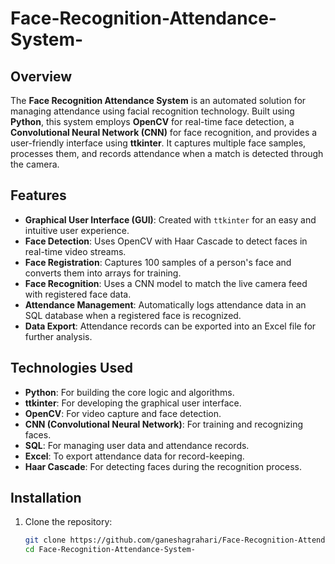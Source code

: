 # Face-Recognition-Attendance-System-

## Overview
The **Face Recognition Attendance System** is an automated solution for managing attendance using facial recognition technology. Built using **Python**, this system employs **OpenCV** for real-time face detection, a **Convolutional Neural Network (CNN)** for face recognition, and provides a user-friendly interface using **ttkinter**. It captures multiple face samples, processes them, and records attendance when a match is detected through the camera.

## Features
- **Graphical User Interface (GUI)**: Created with `ttkinter` for an easy and intuitive user experience.
- **Face Detection**: Uses OpenCV with Haar Cascade to detect faces in real-time video streams.
- **Face Registration**: Captures 100 samples of a person's face and converts them into arrays for training.
- **Face Recognition**: Uses a CNN model to match the live camera feed with registered face data.
- **Attendance Management**: Automatically logs attendance data in an SQL database when a registered face is recognized.
- **Data Export**: Attendance records can be exported into an Excel file for further analysis.

## Technologies Used
- **Python**: For building the core logic and algorithms.
- **ttkinter**: For developing the graphical user interface.
- **OpenCV**: For video capture and face detection.
- **CNN (Convolutional Neural Network)**: For training and recognizing faces.
- **SQL**: For managing user data and attendance records.
- **Excel**: To export attendance data for record-keeping.
- **Haar Cascade**: For detecting faces during the recognition process.

## Installation
1. Clone the repository:
   ```bash
   git clone https://github.com/ganeshagrahari/Face-Recognition-Attendance-System-.git
   cd Face-Recognition-Attendance-System-
